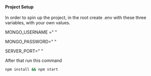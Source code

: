 #### Project Setup

In order to spin up the project, in the root create .env with these three variables, with your own values.

MONGO_USERNAME =" "

MONGO_PASSWORD=" "

SERVER_PORT=" "

After that run this command

```bash
npm install && npm start
```
